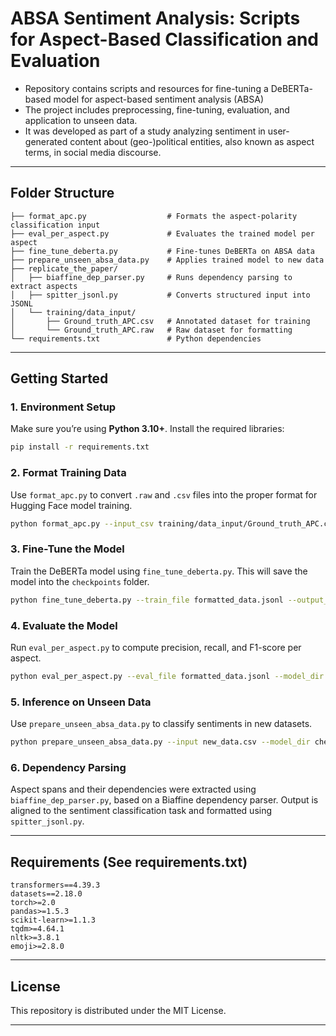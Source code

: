 # ABSA Sentiment Analysis: Scripts for Aspect-Based Classification and Evaluation

- Repository contains scripts and resources for fine-tuning a DeBERTa-based model for aspect-based sentiment analysis (ABSA)
- The project includes preprocessing, fine-tuning, evaluation, and application to unseen data.
- It was developed as part of a study analyzing sentiment in user-generated content about (geo-)political entities, also known as aspect terms, in social media discourse.

---

## Folder Structure

```
├── format_apc.py                  # Formats the aspect-polarity classification input
├── eval_per_aspect.py             # Evaluates the trained model per aspect
├── fine_tune_deberta.py           # Fine-tunes DeBERTa on ABSA data
├── prepare_unseen_absa_data.py    # Applies trained model to new data
├── replicate_the_paper/
│   ├── biaffine_dep_parser.py     # Runs dependency parsing to extract aspects
│   ├── spitter_jsonl.py           # Converts structured input into JSONL
│   └── training/data_input/
│       ├── Ground_truth_APC.csv   # Annotated dataset for training
│       └── Ground_truth_APC.raw   # Raw dataset for formatting
└── requirements.txt               # Python dependencies
```

---

## Getting Started

### 1. Environment Setup
Make sure you’re using **Python 3.10+**. Install the required libraries:
```bash
pip install -r requirements.txt
```

### 2. Format Training Data
Use `format_apc.py` to convert `.raw` and `.csv` files into the proper format for Hugging Face model training.
```bash
python format_apc.py --input_csv training/data_input/Ground_truth_APC.csv --output_jsonl formatted_data.jsonl
```

### 3. Fine-Tune the Model
Train the DeBERTa model using `fine_tune_deberta.py`. This will save the model into the `checkpoints` folder.
```bash
python fine_tune_deberta.py --train_file formatted_data.jsonl --output_dir checkpoints/absa_model
```

### 4. Evaluate the Model
Run `eval_per_aspect.py` to compute precision, recall, and F1-score per aspect.
```bash
python eval_per_aspect.py --eval_file formatted_data.jsonl --model_dir checkpoints/absa_model
```

### 5. Inference on Unseen Data
Use `prepare_unseen_absa_data.py` to classify sentiments in new datasets.
```bash
python prepare_unseen_absa_data.py --input new_data.csv --model_dir checkpoints/absa_model
```

### 6. Dependency Parsing
Aspect spans and their dependencies were extracted using `biaffine_dep_parser.py`, based on a Biaffine dependency parser. Output is aligned to the sentiment classification task and formatted using `spitter_jsonl.py`.

---

## Requirements (See requirements.txt)
```
transformers==4.39.3
datasets==2.18.0
torch>=2.0
pandas>=1.5.3
scikit-learn>=1.1.3
tqdm>=4.64.1
nltk>=3.8.1
emoji>=2.8.0
```

---

## License
This repository is distributed under the MIT License.

---
